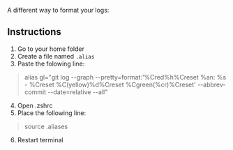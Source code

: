 A different way to format your logs:

## Instructions

1. Go to your home folder
2. Create a file named ``.alias``
3. Paste the folowing line:

> alias gl="git log --graph --pretty=format:'%Cred%h%Creset %an: %s - %Creset %C(yellow)%d%Creset %Cgreen(%cr)%Creset' --abbrev-commit --date=relative --all"

4. Open .zshrc
5. Place the following line:

> source .aliases

6. Restart terminal
